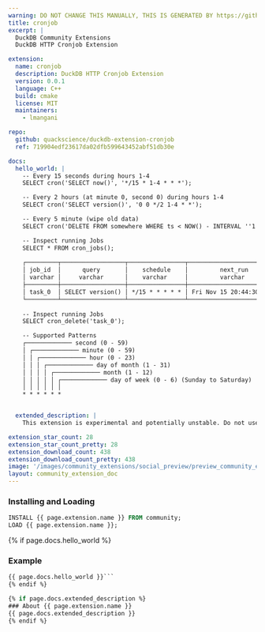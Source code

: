 ```yaml
---
warning: DO NOT CHANGE THIS MANUALLY, THIS IS GENERATED BY https://github/duckdb/community-extensions repository, check README there
title: cronjob
excerpt: |
  DuckDB Community Extensions
  DuckDB HTTP Cronjob Extension

extension:
  name: cronjob
  description: DuckDB HTTP Cronjob Extension
  version: 0.0.1
  language: C++
  build: cmake
  license: MIT
  maintainers:
    - lmangani

repo:
  github: quackscience/duckdb-extension-cronjob
  ref: 719904edf23617da02dfb599643452abf51db30e

docs:
  hello_world: |
    -- Every 15 seconds during hours 1-4
    SELECT cron('SELECT now()', '*/15 * 1-4 * * *');

    -- Every 2 hours (at minute 0, second 0) during hours 1-4
    SELECT cron('SELECT version()', '0 0 */2 1-4 * *');

    -- Every 5 minute (wipe old data)
    SELECT cron('DELETE FROM somewhere WHERE ts < NOW() - INTERVAL ''1 hour''', '* /5 * * * *');

    -- Inspect running Jobs
    SELECT * FROM cron_jobs();
    
    ┌─────────┬──────────────────┬────────────────┬──────────────────────────┬─────────┬──────────────────────────┬─────────────┐
    │ job_id  │      query       │    schedule    │         next_run         │ status  │         last_run         │ last_result │
    │ varchar │     varchar      │    varchar     │         varchar          │ varchar │         varchar          │   varchar   │
    ├─────────┼──────────────────┼────────────────┼──────────────────────────┼─────────┼──────────────────────────┼─────────────┤
    │ task_0  │ SELECT version() │ */15 * * * * * │ Fri Nov 15 20:44:30 2024 │ Active  │ Fri Nov 15 20:44:15 2024 │ Success     │
    └─────────┴──────────────────┴────────────────┴──────────────────────────┴─────────┴──────────────────────────┴─────────────┘
    
    -- Inspect running Jobs
    SELECT cron_delete('task_0');

    -- Supported Patterns
    ┌───────────── second (0 - 59)
    │ ┌───────────── minute (0 - 59)
    │ │ ┌───────────── hour (0 - 23)
    │ │ │ ┌───────────── day of month (1 - 31)
    │ │ │ │ ┌───────────── month (1 - 12)
    │ │ │ │ │ ┌───────────── day of week (0 - 6) (Sunday to Saturday)
    │ │ │ │ │ │
    * * * * * *


  extended_description: |
    This extension is experimental and potentially unstable. Do not use it in production.

extension_star_count: 28
extension_star_count_pretty: 28
extension_download_count: 438
extension_download_count_pretty: 438
image: '/images/community_extensions/social_preview/preview_community_extension_cronjob.png'
layout: community_extension_doc
---
```


### Installing and Loading
```sql
INSTALL {{ page.extension.name }} FROM community;
LOAD {{ page.extension.name }};
```

{% if page.docs.hello_world %}
### Example
```sql
{{ page.docs.hello_world }}```
{% endif %}

{% if page.docs.extended_description %}
### About {{ page.extension.name }}
{{ page.docs.extended_description }}
{% endif %}


